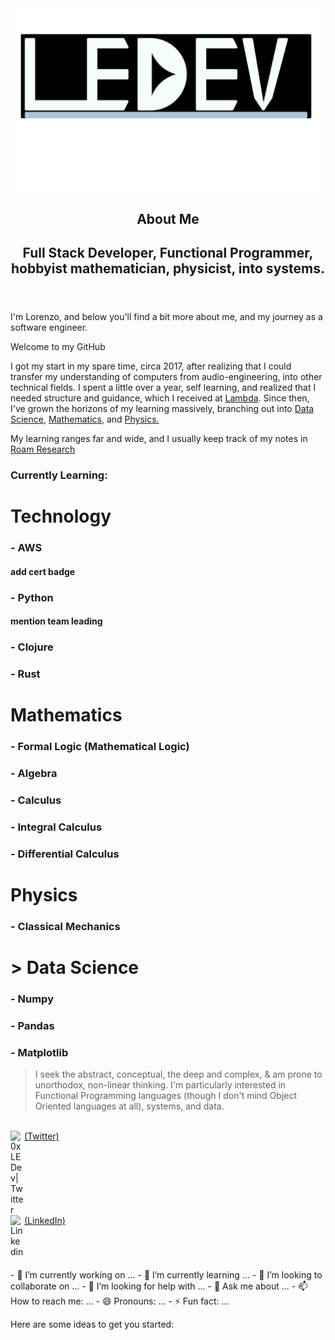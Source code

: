 
<html>
<head>
<link rel="stylesheet" href="https://unpkg.com/tachyons/css/tachyons.min.css">
</head>
<img src="ledevlogo.png"/>
<article class="cf">
  <header class="fn fl-ns w-50-ns pr4-ns">
    <h1 class="f2 lh-title fw9 mb3 mt0 pt3 bt bw2">
      About Me
    </h1>
    <h2 class="f2 mid-gray lh-title">
      Full Stack Developer, Functional Programmer, hobbyist mathematician, physicist, into systems.
    </h2>
  </header>
  <div class="fn fl-ns w-50-ns">
    <p class="f3 lh-copy measure mt0-ns">
      I'm Lorenzo, and below you'll find a bit more about me, and my journey as a software engineer.
    </p>
    <time class="f3 ttu tracked gray">Welcome to my GitHub</time>
    <p class="f4 lh-copy measure">
      I got my start in my spare time, circa 2017, after realizing that I could transfer my understanding of computers from audio-engineering, into other technical fields. I spent a little over a year, self learning, and realized that I needed structure and guidance, which I received at <a href="https://lambdaschool.com/courses/full-stack-web-development">Lambda</a>. Since then, I've grown the horizons of my learning massively, branching out into <a href="https://lambdaschool.com/courses/data-science">Data Science</a>, <a href="https://www.synthsforcompilers.dev/mathematics/2020/may/math-post-0/">Mathematics</a>, and <a href="https://www.synthsforcompilers.dev/physics/2020/july/hidden-rules-physics/">Physics.</a>
    </p>
    <p class="f3">My learning ranges far and wide, and I usually keep track of my notes in <a href="https://roamresearch.com">Roam Research</a></p>
  </div>
</article>
</html>

### Currently Learning:
# Technology
### - AWS
  #### add cert badge
### - Python
  #### mention team leading
### - Clojure
### - Rust
# Mathematics
### - Formal Logic (Mathematical Logic)

### - Algebra

### - Calculus 
  ### - Integral Calculus
  ### - Differential Calculus
# Physics
### - Classical Mechanics
### 

# > Data Science 
 ### - Numpy
 ### - Pandas
 ### - Matplotlib


> I seek the abstract, conceptual, the deep and complex, & am prone to unorthodox, non-linear thinking. I'm particularly interested in Functional Programming languages (though I don't mind Object Oriented languages at all), systems, and data.
<br/>
<div style="display:flex;flex-direction:column;padding-bottom:10px;"><a href="https://twitter.com/0xledev">
   (Twitter)<img align="left" alt="0xLEDev| Twitter" width="22px" src="https://cdn.jsdelivr.net/npm/simple-icons@v3/icons/twitter.svg" />
</a>
<a href="https://www.linkedin.com/in/lorev" style="padding-bottom:10px;">
 (LinkedIn) <img align="left" alt="Linkedin" width="22px" src="https://cdn.jsdelivr.net/npm/simple-icons@v3/icons/linkedin.svg" />
</a>

</div>
- 🔭 I’m currently working on ...
- 🌱 I’m currently learning ...
- 👯 I’m looking to collaborate on ...
- 🤔 I’m looking for help with ...
- 💬 Ask me about ...
- 📫 How to reach me: ...
- 😄 Pronouns: ...
- ⚡ Fun fact: ...
<!--
**LorenzoEvans/LorenzoEvans** is a ✨ _special_ ✨ repository because its `README.md` (this file) appears on your GitHub profile.
-->

Here are some ideas to get you started:


